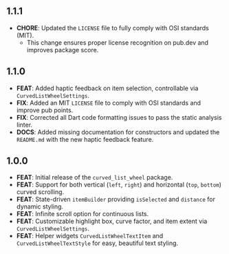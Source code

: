 ## 1.1.1

*   **CHORE**: Updated the `LICENSE` file to fully comply with OSI standards (MIT).
    - This change ensures proper license recognition on pub.dev and improves package score.
    
## 1.1.0

*   **FEAT**: Added haptic feedback on item selection, controllable via `CurvedListWheelSettings`.
*   **FIX**: Added an MIT `LICENSE` file to comply with OSI standards and improve pub points.
*   **FIX**: Corrected all Dart code formatting issues to pass the static analysis linter.
*   **DOCS**: Added missing documentation for constructors and updated the `README.md` with the new haptic feedback feature.

## 1.0.0

*   **FEAT**: Initial release of the `curved_list_wheel` package.
*   **FEAT**: Support for both vertical (`left`, `right`) and horizontal (`top`, `bottom`) curved scrolling.
*   **FEAT**: State-driven `itemBuilder` providing `isSelected` and `distance` for dynamic styling.
*   **FEAT**: Infinite scroll option for continuous lists.
*   **FEAT**: Customizable highlight box, curve factor, and item extent via `CurvedListWheelSettings`.
*   **FEAT**: Helper widgets `CurvedListWheelTextItem` and `CurvedListWheelTextStyle` for easy, beautiful text styling.
